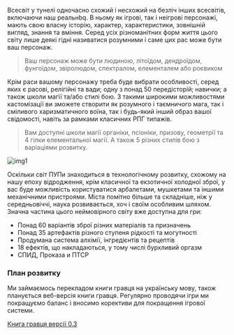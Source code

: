 Всесвіт у тунелі одночасно схожий і несхожий на безліч інших всесвітів, включаючи наш реальнbq. В ньому як ігрові, так і неігрові персонажі, мають свою власну історію, характер, характеристики, зовнішній вигляд, знання та вміння. Серед усіх різноманітних форм життя цього світу лише деякі гідні називатися розумними і саме цих рас може бути ваш персонаж.

> Ваш персонаж може бути людиною, літоїдом, дендроїдом, фунгоїдом, звіролюдом, спектралом, елементалем або роєвиком

Крім раси вашому персонажу треба буде вибрати особливості, серед яких є расові, релігійні та вади; одну з понад 50 передісторій; навички; а також школи магії та/або стилі бою. З такими широкими можливостями кастомізації ви зможете створити як розумного і таємничого мага, так і сміливого харизматичного воїна, так і будь-який інший образ вашої свідомості, навіть за рамками класичних РПГ типажів.

> Вам доступні школи магії органіки, псіоніки, призову, геометрії та 4 гілки елементальної магії. А також 5 різних стилів бою з варіаціями розвитку.

![img1](https://eknm.in/s/Hg9wTfpxv9XL0nf/download)

Оскільки світ ПУПи знаходиться в технологічному розвитку, схожому на нашу епоху відродження, крім класичної та екзотичної холодної зброї, у вас буде можливість користуватися арбалетами, мушкетами та іншими механічними пристроями. Міста помітно більше та складніше, ніж у середньовіччі, наука розвивається, хоч і своїм особливим шляхом. Значна частина цього неймовірного світу вже доступна для гри:
- Понад 60 варіантів зброї різних матеріалів та призначень
- Понад 35 артефактів різного ступеня рідкості та могутності
- Продумана система алхімії, інгредієнтів та рецептів
- 18 ефектів, що накладаються, у тому числі бурхливий оргазм
- СПИД, Проказа и ПТСР

### План розвитку
Ми займаємось перекладом книги гравця на українську мову, також планується веб-версія книги гравця. Регулярно проводячи ігри ми покращуємо баланс і вносимо корективи для покращення ігрової системи.

[Книга гравця версії 0.3](https://eknm.in/s/wu7pihfAHDzI0uM/download)
